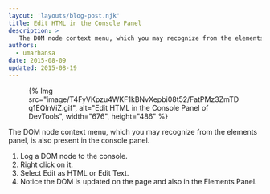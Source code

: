 ```yaml
---
layout: 'layouts/blog-post.njk'
title: Edit HTML in the Console Panel
description: >
   The DOM node context menu, which you may recognize from the elements panel, is also present in the console panel.
authors:
  - umarhansa
date: 2015-08-09
updated: 2015-08-19
---
```


<figure>
{% Img src="image/T4FyVKpzu4WKF1kBNvXepbi08t52/FatPMz3ZmTDq1EQlnViZ.gif", alt="Edit HTML in the Console Panel of DevTools", width="676", height="486" %}
</figure>

The DOM node context menu, which you may recognize from the elements panel, is also present in the console panel.


1. Log a DOM node to the console.
1. Right click on it.
1. Select Edit as HTML or Edit Text.
1. Notice the DOM is updated on the page and also in the Elements Panel.



